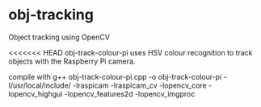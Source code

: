 # obj-tracking
Object tracking using OpenCV

<<<<<<< HEAD
obj-track-colour-pi uses HSV colour recognition to track objects with the Raspberry Pi camera.

compile with g++ obj-track-colour-pi.cpp -o obj-track-colour-pi -I/usr/local/include/ -lraspicam -lraspicam_cv -lopencv_core -lopencv_highgui -lopencv_features2d -lopencv_imgproc
